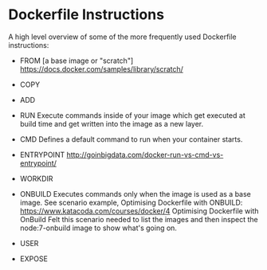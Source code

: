 # Dockerfile Instructions

A high level overview of some of the more frequently used Dockerfile instructions:

- FROM 
[a base image or "scratch"] https://docs.docker.com/samples/library/scratch/

- COPY


- ADD


- RUN Execute commands inside of your image which get executed at build time and get written into the image as a new layer.


- CMD Defines a default command to run when your container starts.


- ENTRYPOINT http://goinbigdata.com/docker-run-vs-cmd-vs-entrypoint/


- WORKDIR


- ONBUILD Executes commands only when the image is used as a base image. See scenario example, Optimising Dockerfile with ONBUILD: https://www.katacoda.com/courses/docker/4 Optimising Dockerfile with OnBuild Felt this scenario needed to list the images and then inspect the node:7-onbuild image to show what's going on.


- USER


- EXPOSE


